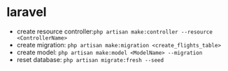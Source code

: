 # laravel

* create resource controller:`php artisan make:controller --resource <ControllerName>`
* create migration: `php artisan make:migration <create_flights_table>`
* create model: `php artisan make:model <ModelName> --migration`
* reset database: `php artisan migrate:fresh --seed`